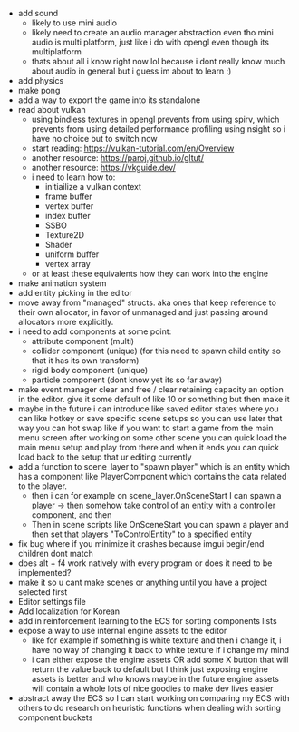 - add sound
	- likely to use mini audio
	- likely need to create an audio manager abstraction even tho mini audio is multi platform, just like i do with opengl even though its multiplatform
	- thats about all i know right now lol because i dont really know much about audio in general but i guess im about to learn :)
- add physics
- make pong
- add a way to export the game into its standalone
- read about vulkan
	- using bindless textures in opengl prevents from using spirv, which prevents from using detailed performance profiling using nsight so i have no choice but to switch now
	- start reading: https://vulkan-tutorial.com/en/Overview
	- another resource: https://paroj.github.io/gltut/
	- another resource: https://vkguide.dev/
	- i need to learn how to:
		- initiailize a vulkan context
		- frame buffer
		- vertex buffer
		- index buffer
		- SSBO
		- Texture2D
		- Shader
		- uniform buffer
		- vertex array
	- or at least these equivalents how they can work into the engine
- make animation system
- add entity picking in the editor
- move away from "managed" structs. aka ones that keep reference to their own allocator, in favor of unmanaged and just passing around allocators more explicitly.
- i need to add components at some point:
	- attribute component (multi)
	- collider component (unique) (for this need to spawn child entity so that it has its own transform)
	- rigid body component (unique)
	- particle component (dont know yet its so far away)
- make event manager clear and free / clear retaining capacity an option in the editor. give it some default of like 10 or something but then make it 
- maybe in the future i can introduce like saved editor states where you can like hotkey or save specific scene setups so you can use later that way you can hot swap like if you want to start a game from the main menu screen after working on some other scene you can quick load the main menu setup and play from there and when it ends you can quick load back to the setup that ur editing currently
- add a function to scene_layer to "spawn player" which is an entity which has a component like PlayerComponent which contains the data related to the player. 
	- then i can for example on scene_layer.OnSceneStart I can spawn a player -> then somehow take control of an entity with a controller component, and then 
	- Then in scene scripts like OnSceneStart you can spawn a player and then set that players "ToControlEntity" to a specified entity
- fix bug where if you minimize it crashes because imgui begin/end children dont match
- does alt + f4 work natively with every program or does it need to be implemented?
- make it so u cant make scenes or anything until you have a project selected first
- Editor settings file
- Add localization for Korean
- add in reinforcement learning to the ECS for sorting components lists
- expose a way to use internal engine assets to the editor
	- like for example if something is white texture and then i change it, i have no way of changing it back to white texture if i change my mind 
	- i can either expose the engine assets OR add some X button that will return the value back to default but I think just exposing engine assets is better and who knows maybe in the future engine assets will contain a whole lots of nice goodies to make dev lives easier
- abstract away the ECS so I can start working on comparing my ECS with others to do research on heuristic functions when dealing with sorting component buckets